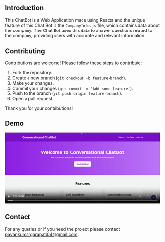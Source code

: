 ## Introduction
This ChatBot is a Web Application made using Reacta and the unique feature of this Chat Bot is the `CompanyInfo.js` file, which contains data about the company. The Chat Bot uses this data to answer questions related to the company, providing users with accurate and relevant information.

## Contributing
Contributions are welcome! Please follow these steps to contribute:

1. Fork the repository.
2. Create a new branch (`git checkout -b feature-branch`).
3. Make your changes.
4. Commit your changes (`git commit -m 'Add some feature'`).
5. Push to the branch (`git push origin feature-branch`).
6. Open a pull request.

Thank you for your contributions!

## Demo

[![Demo_Video](./public/Conversational_ChatBot_Demo_Thumbnail.png)](./public/Conversational_ChatBot_Demo.mp4)

## Contact

For any queries or if you need the project please contact [pavankumargarapati04@gmail.com](mailto:pavankumargarapati04@gmail.com).